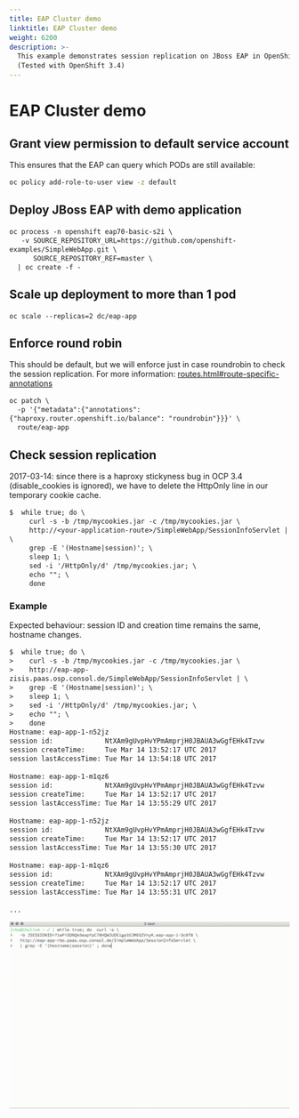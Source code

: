 ```yaml
---
title: EAP Cluster demo
linktitle: EAP Cluster demo
weight: 6200
description: >-
  This example demonstrates session replication on JBoss EAP in OpenShift.
  (Tested with OpenShift 3.4)
---
```


# EAP Cluster demo

## Grant view permission to default service account

This ensures that the EAP can query which PODs are still available:

```bash
oc policy add-role-to-user view -z default
```

## Deploy JBoss EAP with demo application

```text
oc process -n openshift eap70-basic-s2i \
   -v SOURCE_REPOSITORY_URL=https://github.com/openshift-examples/SimpleWebApp.git \
      SOURCE_REPOSITORY_REF=master \
  | oc create -f -
```

## Scale up deployment to more than 1 pod

```text
oc scale --replicas=2 dc/eap-app
```

## Enforce round robin

This should be default, but we will enforce just in case roundrobin to check the session replication. For more information: [routes.html\#route-specific-annotations](https://docs.openshift.com/container-platform/3.4/architecture/core_concepts/routes.html#route-specific-annotations%20)

```text
oc patch \
  -p '{"metadata":{"annotations":{"haproxy.router.openshift.io/balance": "roundrobin"}}}' \
  route/eap-app
```

## Check session replication

2017-03-14: since there is a haproxy stickyness bug in OCP 3.4 \(disable\_cookies is ignored\), we have to delete the HttpOnly line in our temporary cookie cache.

```text
$  while true; do \
     curl -s -b /tmp/mycookies.jar -c /tmp/mycookies.jar \
     http://<your-application-route>/SimpleWebApp/SessionInfoServlet | \
     grep -E '(Hostname|session)'; \
     sleep 1; \
     sed -i '/HttpOnly/d' /tmp/mycookies.jar; \
     echo ""; \
     done
```

### Example

Expected behaviour: session ID and creation time remains the same, hostname changes.

```text
$  while true; do \
>    curl -s -b /tmp/mycookies.jar -c /tmp/mycookies.jar \
>    http://eap-app-zisis.paas.osp.consol.de/SimpleWebApp/SessionInfoServlet | \
>    grep -E '(Hostname|session)'; \
>    sleep 1; \
>    sed -i '/HttpOnly/d' /tmp/mycookies.jar; \
>    echo ""; \
>    done
Hostname: eap-app-1-n52jz
session id:             NtXAm9gUvpHvYPmAmprjH0JBAUA3wGgfEHk4Tzvw
session createTime:     Tue Mar 14 13:52:17 UTC 2017
session lastAccessTime: Tue Mar 14 13:54:18 UTC 2017

Hostname: eap-app-1-m1qz6
session id:             NtXAm9gUvpHvYPmAmprjH0JBAUA3wGgfEHk4Tzvw
session createTime:     Tue Mar 14 13:52:17 UTC 2017
session lastAccessTime: Tue Mar 14 13:55:29 UTC 2017

Hostname: eap-app-1-n52jz
session id:             NtXAm9gUvpHvYPmAmprjH0JBAUA3wGgfEHk4Tzvw
session createTime:     Tue Mar 14 13:52:17 UTC 2017
session lastAccessTime: Tue Mar 14 13:55:30 UTC 2017

Hostname: eap-app-1-m1qz6
session id:             NtXAm9gUvpHvYPmAmprjH0JBAUA3wGgfEHk4Tzvw
session createTime:     Tue Mar 14 13:52:17 UTC 2017
session lastAccessTime: Tue Mar 14 13:55:31 UTC 2017

...
```

![](eap-session.gif)
